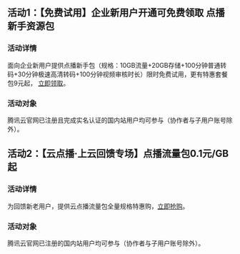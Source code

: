 ## 活动1：【免费试用】企业新用户开通可免费领取 点播新手资源包
### 活动详情
面向企业新用户提供点播新手包（规格：10GB流量+20GB存储+100分钟普通转码+30分钟极速高清转码+100分钟视频审核时长）限时免费试用，更有特惠套餐包9元起， [立即领取](https://cloud.tencent.com/act/pro/video_freetrial?from=14867)。

### 活动对象
腾讯云官网已注册且完成实名认证的国内站用户均可参与（协作者与子用户账号除外）。

## 活动2：【云点播·上云回馈专场】点播流量包0.1元/GB起
### 活动详情
为回馈新老用户，提供云点播流量包全量规格特惠购，[立即抢购](https://cloud.tencent.com/act/appreciation?from=14565#vod_package_new-1)。
### 活动对象
腾讯云官网已注册的国内站用户均可参与（协作者与子用户账号除外）。
